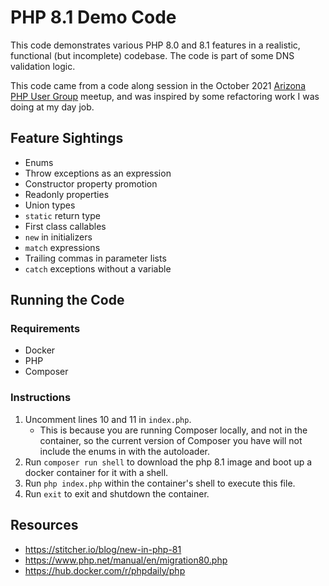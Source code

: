 # PHP 8.1 Demo Code

This code demonstrates various PHP 8.0 and 8.1 features in a realistic, functional (but incomplete) codebase. The code is part of some DNS validation logic.

This code came from a code along session in the October 2021 [Arizona PHP User Group](https://www.meetup.com/azPHPUG) meetup, and was inspired by some refactoring work I was doing at my day job.

## Feature Sightings

- Enums
- Throw exceptions as an expression
- Constructor property promotion
- Readonly properties
- Union types
- `static` return type
- First class callables
- `new` in initializers
- `match` expressions
- Trailing commas in parameter lists
- `catch` exceptions without a variable

## Running the Code

### Requirements

- Docker
- PHP
- Composer

### Instructions

1. Uncomment lines 10 and 11 in `index.php`.
    - This is because you are running Composer locally, and not in the container, so the current version of Composer you have will not include the enums in with the autoloader. 
2. Run `composer run shell` to download the php 8.1 image and boot up a docker container for it with a shell.
3. Run `php index.php` within the container's shell to execute this file.
4. Run `exit` to exit and shutdown the container.

## Resources

- https://stitcher.io/blog/new-in-php-81
- https://www.php.net/manual/en/migration80.php
- https://hub.docker.com/r/phpdaily/php
